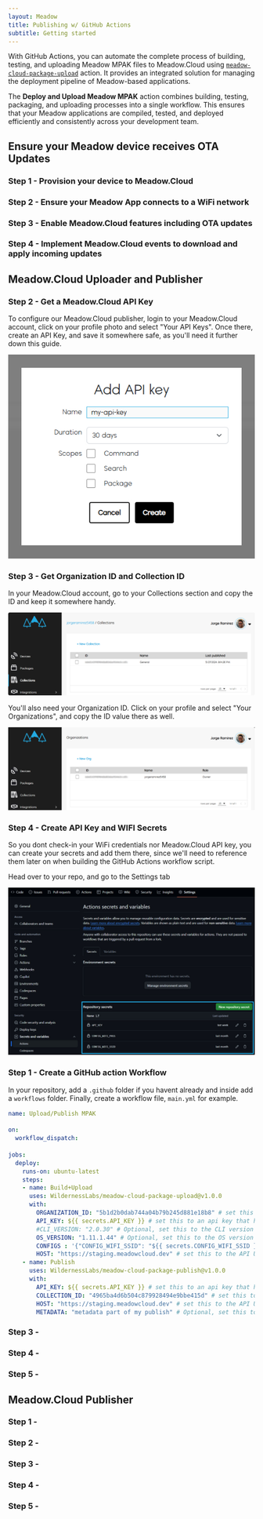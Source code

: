 ```yaml
---
layout: Meadow
title: Publishing w/ GitHub Actions
subtitle: Getting started
---
```


With GitHub Actions, you can automate the complete process of building, testing, and uploading Meadow MPAK files to Meadow.Cloud using [`meadow-cloud-package-upload`](https://github.com/WildernessLabs/meadow-cloud-package-upload) action. It provides an integrated solution for managing the deployment pipeline of Meadow-based applications.

The **Deploy and Upload Meadow MPAK** action combines building, testing, packaging, and uploading processes into a single workflow. This ensures that your Meadow applications are compiled, tested, and deployed efficiently and consistently across your development team.

## Ensure your Meadow device receives OTA Updates

### Step 1 - Provision your device to Meadow.Cloud

### Step 2 - Ensure your Meadow App connects to a WiFi network

### Step 3 - Enable Meadow.Cloud features including OTA updates

### Step 4 - Implement Meadow.Cloud events to download and apply incoming updates

## Meadow.Cloud Uploader and Publisher

### Step 2 - Get a Meadow.Cloud API Key

To configure our Meadow.Cloud publisher, login to your Meadow.Cloud account, click on your profile photo and select "Your API Keys". Once there, create an API Key, and save it somewhere safe, as you'll need it further down this guide.

![Create API key](wildernesslabs-api-key.jpg)

### Step 3 - Get Organization ID and Collection ID

In your Meadow.Cloud account, go to your Collections section and copy the ID and keep it somewhere handy.

![Get collection ID](wildernesslabs-collection-id.png)

You'll also need your Organization ID. Click on your profile and select "Your Organizations", and copy the ID value there as well.

![Get organization ID](wildernesslabs-organization-id.png)

### Step 4 - Create API Key and WIFI Secrets

So you dont check-in your WiFi credentials nor Meadow.Cloud API key, you can create your secrets and add them there, since we'll need to reference them later on when building the GitHub Actions workflow script.

Head over to your repo, and go to the Settings tab

![Add WiFi and API Key secrets](wildernesslabs-secrets.jpg)

### Step 1 - Create a GitHub action Workflow

In your repository, add a `.github` folder if you havent already and inside add a `workflows` folder. Finally, create a workflow file, `main.yml` for example.


```yml
name: Upload/Publish MPAK

on:
  workflow_dispatch:

jobs:
  deploy:
    runs-on: ubuntu-latest
    steps:
    - name: Build+Upload
      uses: WildernessLabs/meadow-cloud-package-upload@v1.0.0
      with:        
        ORGANIZATION_ID: "5b1d2b0dab744a04b79b245d881e18b8" # set this to your organization
        API_KEY: ${{ secrets.API_KEY }} # set this to an api key that has package scope        
        #CLI_VERSION: "2.0.30" # Optional, set this to the CLI version if required
        OS_VERSION: "1.11.1.44" # Optional, set this to the OS version if required        
        CONFIGS : '{"CONFIG_WIFI_SSID": "${{ secrets.CONFIG_WIFI_SSID }}", "CONFIG_WIFI_PASS": "${{ secrets.CONFIG_WIFI_PASS }}"}' # Optional, set this to a matching token to replaced within your *.yaml files if required
        HOST: "https://staging.meadowcloud.dev" # set this to the API URL and if not specified will publish to production  
    - name: Publish
      uses: WildernessLabs/meadow-cloud-package-publish@v1.0.0
      with:        
        API_KEY: ${{ secrets.API_KEY }} # set this to an api key that has package scope        
        COLLECTION_ID: "4965ba4d6b504c879928494e9bbe415d" # set this to an api key that has package scope        
        HOST: "https://staging.meadowcloud.dev" # set this to the API URL and if not specified will publish to production  
        METADATA: "metadata part of my publish" # Optional, set this to the desired metadata for publish if required
```

### Step 3 - 

### Step 4 - 

### Step 5 - 

## Meadow.Cloud Publisher

### Step 1 - 

### Step 2 - 

### Step 3 - 

### Step 4 - 

### Step 5 - 
